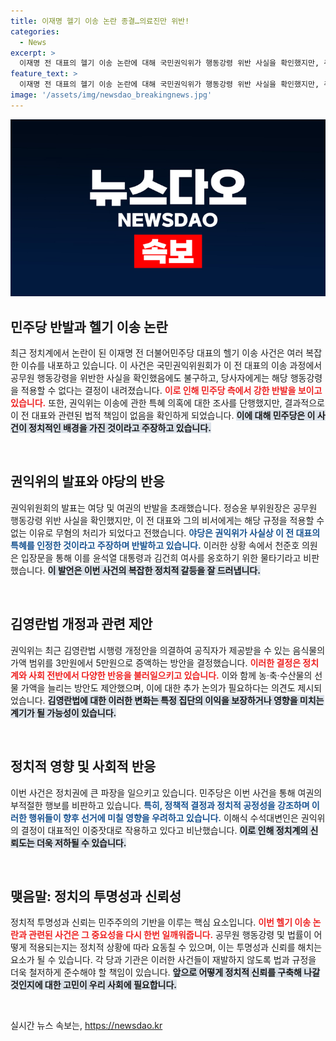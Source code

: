 ```yaml
---
title: 이재명 헬기 이송 논란 종결…의료진만 위반!
categories:
  - News
excerpt: >
  이재명 전 대표의 헬기 이송 논란에 대해 국민권익위가 행동강령 위반 사실을 확인했지만, 주요 인물들은 적용 제외로 종결 처리됐다. 민주당은 특혜를 인정한 것이라 반발하며 정치적 파장을 경고했다.
feature_text: >
  이재명 전 대표의 헬기 이송 논란에 대해 국민권익위가 행동강령 위반 사실을 확인했지만, 주요 인물들은 적용 제외로 종결 처리됐다. 민주당은 특혜를 인정한 것이라 반발하며 정치적 파장을 경고했다.
image: '/assets/img/newsdao_breakingnews.jpg'
---
```


<p><img src="/assets/img/newsdao_breakingnews.jpg" alt="ontimetimes 속보" /></p>

<h2 data-ke-size="size26">민주당 반발과 헬기 이송 논란</h2>

<p data-ke-size="size16">최근 정치계에서 논란이 된 이재명 전 더불어민주당 대표의 헬기 이송 사건은 여러 복잡한 이슈를 내포하고 있습니다. 이 사건은 국민권익위원회가 이 전 대표의 이송 과정에서 공무원 행동강령을 위반한 사실을 확인했음에도 불구하고, 당사자에게는 해당 행동강령을 적용할 수 없다는 결정이 내려졌습니다. <b><span style="color: #ee2323;">이로 인해 민주당 측에서 강한 반발을 보이고 있습니다.</span></b> 또한, 권익위는 이송에 관한 특혜 의혹에 대한 조사를 단행했지만, 결과적으로 이 전 대표와 관련된 법적 책임이 없음을 확인하게 되었습니다. <b><span style="background-color: #21538527;">이에 대해 민주당은 이 사건이 정치적인 배경을 가진 것이라고 주장하고 있습니다.</span></b></p>

<p data-ke-size="size16">&nbsp;</p>

<h2 data-ke-size="size26">권익위의 발표와 야당의 반응</h2>

<p data-ke-size="size16">권익위원회의 발표는 여당 및 여권의 반발을 초래했습니다. 정승윤 부위원장은 공무원 행동강령 위반 사실을 확인했지만, 이 전 대표와 그의 비서에게는 해당 규정을 적용할 수 없는 이유로 무혐의 처리가 되었다고 전했습니다. <b><span style="color: #1a5490;">야당은 권익위가 사실상 이 전 대표의 특혜를 인정한 것이라고 주장하며 반발하고 있습니다.</span></b> 이러한 상황 속에서 천준호 의원은 입장문을 통해 이를 윤석열 대통령과 김건희 여사를 옹호하기 위한 물타기라고 비판했습니다. <b><span style="background-color: #21538527;">이 발언은 이번 사건의 복잡한 정치적 갈등을 잘 드러냅니다.</span></b></p>

<p data-ke-size="size16">&nbsp;</p>

<h2 data-ke-size="size26">김영란법 개정과 관련 제안</h2>

<p data-ke-size="size16">권익위는 최근 김영란법 시행령 개정안을 의결하여 공직자가 제공받을 수 있는 음식물의 가액 범위를 3만원에서 5만원으로 증액하는 방안을 결정했습니다. <b><span style="color: #ee2323;">이러한 결정은 정치계와 사회 전반에서 다양한 반응을 불러일으키고 있습니다.</span></b> 이와 함께 농·축·수산물의 선물 가액을 늘리는 방안도 제안했으며, 이에 대한 추가 논의가 필요하다는 의견도 제시되었습니다. <b><span style="background-color: #21538527;">김영란법에 대한 이러한 변화는 특정 집단의 이익을 보장하거나 영향을 미치는 계기가 될 가능성이 있습니다.</span></b></p>

<p data-ke-size="size16">&nbsp;</p>

<h2 data-ke-size="size26">정치적 영향 및 사회적 반응</h2>

<p data-ke-size="size16">이번 사건은 정치권에 큰 파장을 일으키고 있습니다. 민주당은 이번 사건을 통해 여권의 부적절한 행보를 비판하고 있습니다. <b><span style="color: #1a5490;">특히, 정책적 결정과 정치적 공정성을 강조하며 이러한 행위들이 향후 선거에 미칠 영향을 우려하고 있습니다.</span></b> 이해식 수석대변인은 권익위의 결정이 대표적인 이중잣대로 작용하고 있다고 비난했습니다. <b><span style="background-color: #21538527;">이로 인해 정치계의 신뢰도는 더욱 저하될 수 있습니다.</span></b></p>

<p data-ke-size="size16">&nbsp;</p>

<h2 data-ke-size="size26">맺음말: 정치의 투명성과 신뢰성</h2>

<p data-ke-size="size16">정치적 투명성과 신뢰는 민주주의의 기반을 이루는 핵심 요소입니다. <b><span style="color: #ee2323;">이번 헬기 이송 논란과 관련된 사건은 그 중요성을 다시 한번 일깨워줍니다.</span></b> 공무원 행동강령 및 법률이 어떻게 적용되는지는 정치적 상황에 따라 요동칠 수 있으며, 이는 투명성과 신뢰를 해치는 요소가 될 수 있습니다. 각 당과 기관은 이러한 사건들이 재발하지 않도록 법과 규정을 더욱 철저하게 준수해야 할 책임이 있습니다. <b><span style="background-color: #21538527;">앞으로 어떻게 정치적 신뢰를 구축해 나갈 것인지에 대한 고민이 우리 사회에 필요합니다.</span></b></p>

<p data-ke-size="size16">&nbsp;</p>
실시간 뉴스 속보는, <a href="https://newsdao.kr" rel="dofollow">https://newsdao.kr</a>



